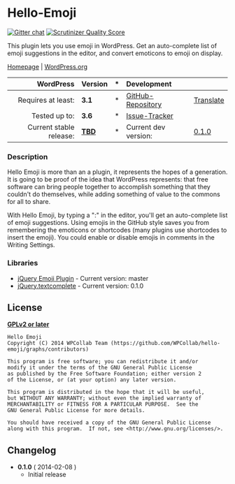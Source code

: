 # Hello-Emoji
[![Gitter chat](https://badges.gitter.im/WPCollab/hello-emoji.png)](https://gitter.im/WPCollab/hello-emoji)
[![Scrutinizer Quality Score](https://scrutinizer-ci.com/g/WPCollab/hello-emoji/badges/quality-score.png?s=c6bd803b8f7a81825ef645778313b2a2de2fdb5e)](https://scrutinizer-ci.com/g/WPCollab/hello-emoji/)

This plugin lets you use emoji in WordPress. Get an auto-complete list of emoji suggestions in the editor, and convert emoticons to emoji on display.

[Homepage][1.1] | [WordPress.org][1.2]

| WordPress					| Version			| *		| Development				|					|
| ----:						| :----				| :---: | :----						| :----				|
| Requires at least:		| __3.1__			| *		| [GitHub-Repository][1.3]	| [Translate][1.6]	|
| Tested up to:				| __3.6__			| *		| [Issue-Tracker][1.4]		|					|
| Current stable release:	| __[TBD][1.5]__	| *		| Current dev version:		| [0.1.0][1.7]	|

[1.1]: https://github.com/WPCollab/hello-emoji
[1.2]: http://wordpress.org/plugins/hello-emoji/
[1.3]: https://github.com/WPCollab/hello-emoji
[1.4]: https://github.com/WPCollab/hello-emoji/issues
[1.5]: #https://github.com/WPCollab/hello-emoji/tree/1.0
[1.6]: #http://wp-translate.org/projects/hello-emoji
[1.7]: https://github.com/WPCollab/hello-emoji/archive/master.zip

### Description
Hello Emoji is more than an a plugin, it represents the hopes of a generation. It is going to be proof of the idea that WordPress represents: that free software can bring people together to accomplish something that they couldn't do themselves, while adding something of value to the commons for all to share.

With Hello Emoji, by typing a ":" in the editor, you'll get an auto-complete list of emoji suggestions. Using emojis in the GitHub style saves you from remembering the emoticons or shortcodes (many plugins use shortcodes to insert the emoji). You could enable or disable emojis in comments in the Writing Settings.


### Libraries
* [jQuery Emoji Plugin](https://github.com/linyows/jquery-emoji) - Current version: master
* [jQuery.textcomplete](https://github.com/yuku-t/jquery-textcomplete) - Current version: 0.1.0


## License
__[GPLv2 or later](http://www.gnu.org/licenses/gpl-2.0.html)__

```
Hello Emoji
Copyright (C) 2014 WPCollab Team (https://github.com/WPCollab/hello-emoji/graphs/contributors)

This program is free software; you can redistribute it and/or
modify it under the terms of the GNU General Public License
as published by the Free Software Foundation; either version 2
of the License, or (at your option) any later version.

This program is distributed in the hope that it will be useful,
but WITHOUT ANY WARRANTY; without even the implied warranty of
MERCHANTABILITY or FITNESS FOR A PARTICULAR PURPOSE.  See the
GNU General Public License for more details.

You should have received a copy of the GNU General Public License
along with this program.  If not, see <http://www.gnu.org/licenses/>.
```


## Changelog
* __0.1.0__ ( 2014-02-08 )
    * Initial release

[4.1]: https://github.com/WPCollab/hello-emoji/issues
